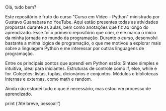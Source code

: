 Olá, tudo bem? 

Este repositório é fruto do curso "Curso em Vídeo – Python" ministrado por Gustavo Guanabara no YouTube. Aqui estão presentes todas as atividades propostas durante as aulas, bem como anotações que fiz ao longo do aprendizado. Esse foi o primeiro repositório que criei, e ele marca o início da minha jornada no mundo da programação. Durante o curso, desenvolvi bastante a minha lógica de programação, o que me motivou a explorar mais sobre a linguagem Python e me interessar por outras linguagens de programação.

Entre os principais pontos que aprendi em Python estão:
Sintaxe simples e intuitiva, ideal para iniciantes.
Estruturas de controle como if, else, while e for.
Coleções: listas, tuplas, dicionários e conjuntos.
Módulos e bibliotecas internas e externas, como math e random.

Ainda não estudei tudo o que é necessário, mas estou em processo de aprendizado.

print ('Até breve, pessoal!')
